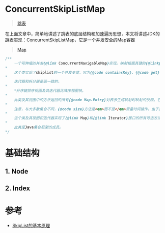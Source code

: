 # ConcurrentSkipListMap

> [跳表](https://asea-cch.life/achrives/跳表)

在上面文章中，简单地讲述了跳表的底层结构和加速遍历思想，本文将讲述JDK的跳表实现：ConcurrentSkipListMap，它是一个并发安全的Map容器

> [Map](https://asea-cch.life/achrives/java容器#1-2-Map容器接口)

```java
/**
    一个可伸缩的并发{@link ConcurrentNavigableMap}实现。映射根据其键的{@linkplain Comparable natural ordering}进行排序，或者根据使用的构造函数，通过在映射创建时提供的{@link Comparator}进行排序。
*
    这个类实现了skiplist的一个并发变体，它为{@code containsKey}、{@code get}、{@code put}和{@code remove}操作及其变体提供预期的平均日志（n）时间开销。插入、删除、更新和访问操作由多个线程同时安全地执行。
*
    迭代器和拆分器是弱一致的。
*
    *升序键排序视图及其迭代器比降序视图快。
*
    此类及其视图中的方法返回的所有{@code Map.Entry}对表示生成映射时映射的快照。它们不支持{@code Entry.setValue}方法(但是请注意，可以使用{@code put}、{@code putIfAbsent}或{@code replace}更改关联映射中的映射，具体取决于所需的效果。）
*
    注意，与大多数集合不同，{@code size}方法是<em>而不是</em>常量时间操作。由于这些映射的异步特性，确定当前元素数需要遍历元素，因此如果在遍历期间修改此集合，则可能会报告不准确的结果。此外，批量操作{@code putAll}、{@code equals}、{@code toArray}、{@code containsValue}和{@code clear}不能保证以原子方式执行。例如，与{@code putAll}操作并发操作的迭代器可能只查看一些添加的元素。
*
    这个类及其视图和迭代器实现了{@link Map}和{@link Iterator}接口的所有可选方法。与大多数其他并发集合一样，此类不允许使用{@code null}键或值，因为某些null返回值无法可靠地与缺少元素区分开来。
*
    此类是Java集合框架的成员。
*/
```



# **基础结构**

## **1. Node**

## **2. Index**

# 参考
- [SkipList的基本原理](https://www.cnblogs.com/lfri/p/9991925.html)